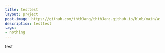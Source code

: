 ```yaml
---
title: testtest
layout: project
post-image: https://github.com/ththJang/ththJang.github.io/blob/main/assets/images/tobereleased.jpg?raw=true
description: testtest
tags:
- nothing
---
```


test